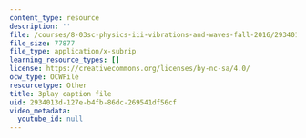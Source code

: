 ```yaml
---
content_type: resource
description: ''
file: /courses/8-03sc-physics-iii-vibrations-and-waves-fall-2016/2934013d127eb4fb86dc269541df56cf_J1uHGy1tRmM.srt
file_size: 77877
file_type: application/x-subrip
learning_resource_types: []
license: https://creativecommons.org/licenses/by-nc-sa/4.0/
ocw_type: OCWFile
resourcetype: Other
title: 3play caption file
uid: 2934013d-127e-b4fb-86dc-269541df56cf
video_metadata:
  youtube_id: null
---
```

